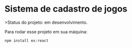 <h1> Sistema de cadastro de jogos</h1>
>Status do projeto: em desenvolvimento.

Para rodar esse projeto em sua máquina:

```
npm install ex:react
```
